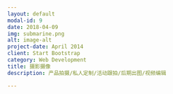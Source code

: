 ```yaml
---
layout: default
modal-id: 9
date: 2018-04-09
img: submarine.png
alt: image-alt
project-date: April 2014
client: Start Bootstrap
category: Web Development
title: 摄影摄像
description: 产品拍摄/私人定制/活动跟拍/后期出图/视频编辑

---
```

